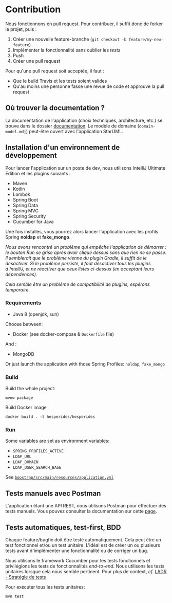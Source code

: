 # Contribution

Nous fonctionnons en pull request. Pour contribuer, il suffit donc de forker le projet, puis :

1. Créer une nouvelle feature-branche (`git checkout -b feature/my-new-feature`)
1. Implémenter la fonctionnalité sans oublier les *tests*
1. Push
1. Créer une pull request

Pour qu'une pull request soit acceptée, il faut :

* Que le build Travis et les tests soient valides
* Qu'au moins une personne fasse une revue de code et approuve la pull request

## Où trouver la documentation ?

La documentation de l'application (choix techniques, architecture, etc.) se trouve dans le dossier [documentation](documentation).
Le modèle de domaine (`domain-model.mdj`) peut-être ouvert avec l'application StarUML.

## Installation d'un environnement de développement

Pour lancer l'application sur un poste de dev, nous utilisons IntelliJ Ultimate Edition et les plugins suivants :

* Maven
* Kotlin
* Lombok
* Spring Boot
* Spring Data
* Spring MVC
* Spring Security
* Cucumber for Java

Une fois installés, vous pourrez alors lancer l'application avec les profils Spring **noldap** et **fake_mongo**.


*Nous avons rencontré un problème qui empêche l'application de démarrer : le bouton Run se grise après avoir cliqué dessus sans que rien ne se passe.
Il semblerait que le problème vienne du plugin Gradle, il suffit de le désactiver.
Si le problème persiste, il faut désactiver tous les plugins d'IntelliJ, et ne réactiver que ceux listés ci-dessus (en acceptant leurs dépendences).*

*Cela semble être un problème de compatibilité de plugins, espérons temporaire.*

### Requirements

 * Java 8 (openjdk, sun)

Choose between:

 * Docker (see docker-compose & `Dockerfile` file)

And :

 * MongoDB

Or just launch the application with those Spring Profiles: `noldap`, `fake_mongo`

### Build

Build the whole project:

    mvnw package

Build Docker image

    docker build . -t hesperides/hesperides

### Run

Some variables are set as environment variables:
* `SPRING_PROFILES_ACTIVE`
* `LDAP_URL`
* `LDAP_DOMAIN`
* `LDAP_USER_SEARCH_BASE`

See [`boostrap/src/main/resources/application.yml`](https://github.com/voyages-sncf-technologies/hesperides/blob/master/bootstrap/src/main/resources/application.yml)


## Tests manuels avec Postman

L'application étant une API REST, nous utilisons Postman pour effectuer des tests manuels.
Vous pouvez consulter la documentation sur cette [page](documentation/postman/postman.md).

## Tests automatiques, test-first, BDD

Chaque feature/bugfix doit être testé automatiquement. Cela peut être un test fonctionnel et/ou un test unitaire.
L'idéal est de créer un ou plusieurs tests avant d'implémenter une fonctionnalité ou de corriger un bug.

Nous utilisons le framework Cucumber pour les tests fonctionnels et privilégions les tests de fonctionnalités *end-to-end*.
Nous utilisons les tests unitaires lorsque cela nous semble pertinent. Pour plus de context, _cf._ [LADR - Stratégie de tests](documentation/lightweight-architecture-decision-records/tests-strategy.md)

Pour exécuter tous les tests unitaires:

    mvn test
